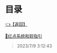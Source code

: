 # 目录  


[👈【返回】](/--目录--/00工作笔记00/--目录--00工作笔记00)  


[📜红点系统和软指引](/00工作笔记00/zoo可梦笔记/红点系统和软指引)  







> 2023/7/9 3:12:43
